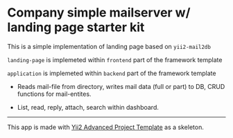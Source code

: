 <p align="left">
    <h1 align="left">Company simple mailserver w/ landing page starter kit</h1>
</p>

This is a simple implementation of landing page based on <code>yii2-mail2db</code>

<code>landing-page</code> is implemeted within <code>frontend</code> part of the framework template

<code>application</code> is implemeted within <code>backend</code> part of the framework template

- Reads mail-file from directory, writes mail data (full or part) to DB, CRUD functions for mail-entites. 

- List, read, reply, attach, search within dashboard.

<hr>

This app is made with [Yii2 Advanced Project Template](http://www.yiiframework.com/) as a skeleton.

